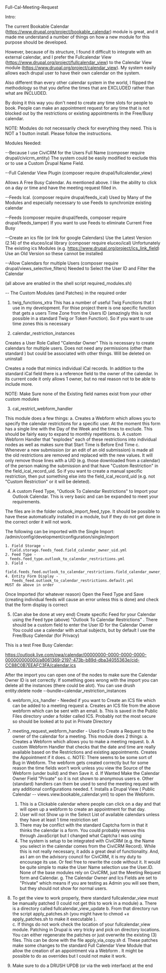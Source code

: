 Full-Cal-Meeting-Request

Intro:

The current Bookable Calendar (https://www.drupal.org/project/bookable_calendar) module is great, and it made me understand a number of things on how a new module for this purpose should be developed.   

However, because of its structure, I found it difficult to integrate with an external calendar, and I prefer the Fullcalendar View (https://www.drupal.org/project/fullcalendar_view) to the Calendar View module (https://www.drupal.org/project/calendar_view).  My system easily allows each drupal user to have their own calendar on the system. 

Also different than every other calendar system in the world, I flipped the methodology so that you define the times that are EXCLUDED rather than what are INCLUDED. 

By doing it this way you don't need to create any time slots for people to book.  People can make an appointment request for any time that is not blocked out by the restrictions or existing appointments in the Free/Busy calendar. 

NOTE: Modules do not necessarily check for everything they need.  This is NOT a 1 button install.  Please follow the instructions.

Modules Needed:

--Because I use CiviCRM for the Users Full Name (composer require drupal/civicrm_entity)
  The system could be easily modified to exclude this or to use a Custom Drupal Name Field. 

--Full Calendar View Plugin (composer require drupal/fullcalendar_view)

  Allows A Free Busy Calendar. As mentioned above. I like the ability to click on a day or time and have the meeting request filled in. 

--Feeds Ical.  (composer require drupal/feeds_ical)
  Used by Many of the Modules and especially necessary to use Feeds to synchronize existing calendar

--Feeds (composer require drupal/feeds, composer require drupal/feeds_tamper)
  If you want to use Feeds to eliminate Current Free Busy

--Create an ics file (or link for google Calendars) Use the Latest Version (2.14) of the eluceo/ical library (composer require eluceo/ical)
  Unfortunately The existing ics Modules (e.g. https://www.drupal.org/project/ics_link_field) Use an Old Version so these cannot be installed

--Allow Calendars for multiple Users (composer require drupal/views_selective_filters)
  Needed to Select the User ID and Filter the Calendar

  (all above are enabled in the shell script required_modules.sh)

-- The Custom Modules (and Patches) in the required order

1. twig_functions_xtra
  This has a number of useful Twig Functions that I use in my development.   For thise project there is one specific function that gets a users Time Zone from the Users ID (amazingly this is not possible in a standard Twig or Token Function).  So if you want to use time zones this is necessary

2. calendar_restriction_instances

  Creates a User Role Called "Calendar Owner" 
    This is necessary to create calendars for multiple users. Does not need any permissions (other than standard ) but could be associated with other things. Will be deleted on uninstall

  Creates a node that mimics individual iCal records.  In addition to the standard iCal field there is a reference field to the owner of the calendar. In its current code it only allows 1 owner, but no real reason not to be able to include more. 

  NOTE: Make Sure none of the Existing field names exist from your other custom modules 
    
3. cal_restrict_webform_handler

  This module does a few things: 
   a. Creates a Webform which allows you to specify the calendar restrictions for a specific user. At the moment this form has a single line with the Day of the Week and the times to exclude.  This should be fairly easy to expand to monthly repetitions.
   b. A custom Webform Handler that "explodes" each of these restrictions into individual nodes as well as makes sure that Start Time is Before End Time
   c. Whenever a new submission (or an edit of an old submission) is made all the old restrictions are removed and replaced with the new values. It will only remove those lines with a UID (e.g. those downloaded from a calendar) of the person making the submission and that have "Custom Restriction" in the field_ical_record_uid.  So if you want to create a manual specific restriction, then put something else into the field_ical_record_uid (e.g. not "Custom Restriction" or it will be deleted). 

4. A custom Feed Type, "Outlook To Calendar Restrictions" to Import your Outlook Calendar.  This is very basic and can be expanded to meet your requirements.

The files are in the folder outlook_import_feed_type.  It should be possible to have these automatically installed in a module, but if they do not get done in the correct order it will not work.

The following can be imported with the Single Import: /admin/config/development/configuration/single/import

    1. Field Storage -
      field.storage.feeds_feed.field_calendar_owner_uid.yml
    2. Feed Type -   
      feeds.feed_type.outlook_to_calendar_restrictions.yml
    3. Field -   
      field.feeds_feed.outlook_to_calendar_restrictions.field_calendar_owner_uid.yml
    4. Entity Form Display -
       feeds_feed.outlook_to_calendar_restrictions.default.yml
    MUST do above in order 
	
Once Imported (for whatever reason) Open the Feed Type and Save (creating individual feeds will cause an error unless this is done) and check that the form display is correct


5. (Can alse be done at very end) Create specific Feed for your Calendar using the Feed type (above) "Outlook To Calendar Restrictions" .
  There should be a custom field to enter the User ID for the Calendar Owner
  You could use a calendar with actual subjects, but by default I use the Free/Busy Calendar (for Privacy)

  This is a test Free Busy Calendar:

  https://outlook.live.com/owa/calendar/00000000-0000-0000-0000-000000000000/a8061369-2197-473b-b89d-dba34055363e/cid-CC88C0B7EEAFC3FA/calendar.ics

  After the import you can open one of the nodes to make sure the Calendar Owner ID is set correctly. If  something goes wrong with the import you can delete all the instances (there could be alot). You can use   drush entity:delete node --bundle=calendar_restriction_instances

6. webform_ics_handler - Needed if you want to Create an ICS file which can be added to a meeting request
   a. Creates an ICS file from the above webform which can be sent with an email. 
   b. This is saved in the Public Files directory under a folder called ICS.  Probably not the most secure so should be looked at to put in Private Directory 

7. meeting_request_webform_handler - Used to Create a Request to the owner of the calendar for a meeting.
  This module does 2 things: 
   a. Creates a Webform which allows you to make a meeting request.
   b. A custom Webform Handler that checks that the date and time are really available based on the Restrictions and existing appointments. Creates the Appointment if it does. 
   c. NOTE: There seems to be some sort of Bug in Webform.  The webform gets created correctly but for some reason the time fields won't work unless you view the Source of the Webform (under build) and then Save it.
   d. If Wanted Make the Calendar Owner Field "Private" so it is not shown to anonymous users
   e. Other (standard) handlers can them be used to send the meeting request with any additional configurations needed.
   f. Installs a Drupal View ( Public Calendar -- views.view.bookable_calendar.yml) to open the Webform.  
      1) This is a Clickable calendar where people can click on a day and that will open up a webform to create an appointment for that day.
      2) User will not Show up in the Select List of available calendars unless they have at least 1 time restriction set 
      3) There may be conflict with the standard Captcha form in that it thinks the calendar is a form.  You could probably remove this through JavaScript but I changed what Captcha I was using
      4) The system is setup to be integrated with CiviCRM (e.g. the Name you select in the calendar comes from the CiviCRM Record). While this is not really necessary, it adds a great deal of functionality. And, as I am on the advisory council for CiviCRM, it is my duty to encourage its use.  Or feel free to rewrite the code without it. It would be quite simple to make the User Name selection use the User.ID.  None of the base modules rely on CiviCRM, just the Meeting Request form and Calendar.
   g. The Calendar Owner and Ics Fields are set to "Private" which means if you are testing as Admin you will see them, but they should not show for normal users. 
8. To get the view to work properly, there standard fullcalendar_view must be manually patched (I could not get this to work in a module) 
  a. There is a directory called fullcalendar_view_update
  b. From that directory run the script apply_patches.sh (you might have to chmod +x apply_patches.sh to make it executable ).  
  c. If things do not work check the location of your fullcalendar_view module. Patching in Drupal is very tricky and pick on directory locations.  You can either regenerate the patches or just overwrite the existing (3) files. This can be done with the file apply_via_copy.sh
  d. These patches make some changes to the standard Full Calendar View Module that allow the creation of an appointment via a Webform . It might be possible to do as overrides but I could not make it work.
9. Make sure to do a DRUSH UPDB (or via the web interface) at the end

